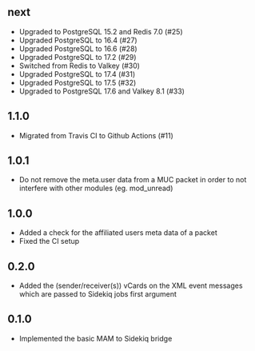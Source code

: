 ## next

* Upgraded to PostgreSQL 15.2 and Redis 7.0 (#25)
* Upgraded PostgreSQL to 16.4 (#27)
* Upgraded PostgreSQL to 16.6 (#28)
* Upgraded PostgreSQL to 17.2 (#29)
* Switched from Redis to Valkey (#30)
* Upgraded PostgreSQL to 17.4 (#31)
* Upgraded PostgreSQL to 17.5 (#32)
* Upgraded to PostgreSQL 17.6 and Valkey 8.1 (#33)

## 1.1.0

* Migrated from Travis CI to Github Actions (#11)

## 1.0.1

* Do not remove the meta.user data from a MUC packet in order to not interfere
  with other modules (eg. mod_unread)

## 1.0.0

* Added a check for the affiliated users meta data of a packet
* Fixed the CI setup

## 0.2.0

* Added the (sender/receiver(s)) vCards on the XML event messages
  which are passed to Sidekiq jobs first argument

## 0.1.0

* Implemented the basic MAM to Sidekiq bridge
